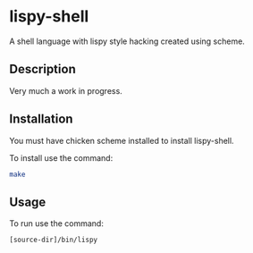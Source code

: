 # lispy-shell
A shell language with lispy style hacking created using scheme.

## Description
Very much a work in progress.

## Installation
You must have chicken scheme installed to install lispy-shell.

To install use the command:
```bash
make
```

## Usage
To run use the command:
```bash
[source-dir]/bin/lispy
```
